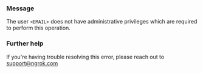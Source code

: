
### Message
The user <code>&lt;EMAIL&gt;</code> does not have administrative privileges which are required to perform this operation.

### Further help
If you're having trouble resolving this error, please reach out to [support@ngrok.com](mailto:support@ngrok.com?subject=Help%20with%20ERR_NGROK_1220)

